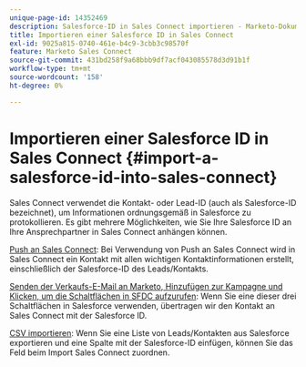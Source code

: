 ```yaml
---
unique-page-id: 14352469
description: Salesforce-ID in Sales Connect importieren - Marketo-Dokumente - Produktdokumentation
title: Importieren einer Salesforce ID in Sales Connect
exl-id: 9025a815-0740-461e-b4c9-3cbb3c98570f
feature: Marketo Sales Connect
source-git-commit: 431bd258f9a68bbb9df7acf043085578d3d91b1f
workflow-type: tm+mt
source-wordcount: '158'
ht-degree: 0%

---
```


# Importieren einer Salesforce ID in Sales Connect {#import-a-salesforce-id-into-sales-connect}

Sales Connect verwendet die Kontakt- oder Lead-ID (auch als Salesforce-ID bezeichnet), um Informationen ordnungsgemäß in Salesforce zu protokollieren. Es gibt mehrere Möglichkeiten, wie Sie Ihre Salesforce ID an Ihre Ansprechpartner in Sales Connect anhängen können.

[Push an Sales Connect](/help/marketo/product-docs/marketo-sales-connect/crm/salesforce-customization/push-to-sales-connect.md): Bei Verwendung von Push an Sales Connect wird in Sales Connect ein Kontakt mit allen wichtigen Kontaktinformationen erstellt, einschließlich der Salesforce-ID des Leads/Kontakts.

[Senden der Verkaufs-E-Mail an Marketo, Hinzufügen zur Kampagne und Klicken, um die Schaltflächen in SFDC aufzurufen](/help/marketo/product-docs/marketo-sales-connect/crm/salesforce-customization/how-to-install-sales-connect-buttons-in-salesforce.md): Wenn Sie eine dieser drei Schaltflächen in Salesforce verwenden, übertragen wir den Kontakt an Sales Connect mit der Salesforce ID.

[CSV importieren](/help/marketo/product-docs/marketo-sales-connect/people/managing-contacts/import-contacts-via-csv.md): Wenn Sie eine Liste von Leads/Kontakten aus Salesforce exportieren und eine Spalte mit der Salesforce-ID einfügen, können Sie das Feld beim Import Sales Connect zuordnen.
